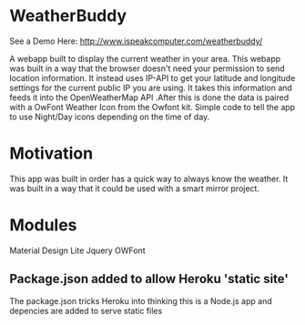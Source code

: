 # WeatherBuddy 

See a Demo Here: http://www.ispeakcomputer.com/weatherbuddy/

A webapp built to display the current weather in your area.
This webapp was built in a way that the browser doesn't need your permission to send location information. It instead uses IP-API to get 
your latitude and longitude settings for the current public IP you are using. It takes this information and feeds it into the OpenWeatherMap API
.After this is done the data is paired with a OwFont Weather Icon from the Owfont kit. Simple code to tell the app to use Night/Day icons depending on 
the time of day. 

# Motivation

This app was built in order has a quick way to always know the weather. It was built in a way that it could be used with a smart mirror project.

# Modules

 Material Design Lite
 Jquery 
 OWFont
 
 ## Package.json added to allow Heroku 'static site'
 
 The package.json tricks Heroku into thinking this is a Node.js app and 
 depencies are added to serve static files 
 
